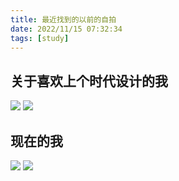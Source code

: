 ```yaml
---
title: 最近找到的以前的自拍
date: 2022/11/15 07:32:34
tags: [study]
---
```


## 关于喜欢上个时代设计的我
![](https://blog-alan.oss-cn-hangzhou.aliyuncs.com/hexo_blog/my/IMG_0086.JPG)
![](https://blog-alan.oss-cn-hangzhou.aliyuncs.com/hexo_blog/my/IMG_0088.JPG)

## 现在的我
![](https://blog-alan.oss-cn-hangzhou.aliyuncs.com/hexo_blog/my/IMG_0162.jpeg)
![](https://blog-alan.oss-cn-hangzhou.aliyuncs.com/hexo_blog/my/IMG_0826.jpeg)